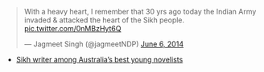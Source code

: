 <script async src="//platform.twitter.com/widgets.js" charset="utf-8"></script>

<blockquote class="twitter-tweet" lang="en"><p>With a heavy heart, I remember that 30 yrs ago today the Indian Army invaded &amp; attacked the heart of the Sikh people. <a href="http://t.co/0nMBzHyt6Q">pic.twitter.com/0nMBzHyt6Q</a></p>&mdash; Jagmeet Singh (@jagmeetNDP) <a href="https://twitter.com/jagmeetNDP/statuses/474987520451944448">June 6, 2014</a></blockquote>

- [Sikh writer among Australia’s best young novelists](http://timesofindia.indiatimes.com/city/chandigarh/Sikh-writer-among-Australias-best-young-novelists/articleshow/36338348.cms) <!--- Times of India -->